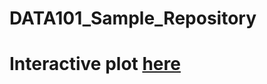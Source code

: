 # DATA101_Sample_Repository
# Interactive plot [here](https://github.com/Jerhei/DATA101_Sample_Repository/blob/main/sales_scatter.html)
